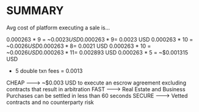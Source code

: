 # SUMMARY

Avg cost of platform executing a sale is...

0.000263 * 9 = ~$0.0023 USD
0.000263 * 9 = ~$0.0023 USD
0.000263 * 10 = ~$0.0026 USD
0.000263 * 8 = ~$0.0021 USD
0.000263 * 10 = ~$0.0026 USD
0.000263 * 11 = ~$0.002893 USD
0.000263 * 5 = ~$0.001315 USD

+ 5 double txn fees = 0.0013

CHEAP ---> ~$0.003 USD to execute an escrow agreement excluding contracts that result in arbitration
FAST ---> Real Estate and Business Purchases can be settled in less than 60 seconds
SECURE ---> Vetted contracts and no counterparty risk
